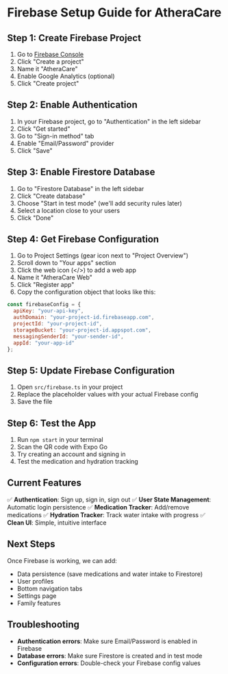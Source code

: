 # Firebase Setup Guide for AtheraCare

## Step 1: Create Firebase Project

1. Go to [Firebase Console](https://console.firebase.google.com/)
2. Click "Create a project"
3. Name it "AtheraCare"
4. Enable Google Analytics (optional)
5. Click "Create project"

## Step 2: Enable Authentication

1. In your Firebase project, go to "Authentication" in the left sidebar
2. Click "Get started"
3. Go to "Sign-in method" tab
4. Enable "Email/Password" provider
5. Click "Save"

## Step 3: Enable Firestore Database

1. Go to "Firestore Database" in the left sidebar
2. Click "Create database"
3. Choose "Start in test mode" (we'll add security rules later)
4. Select a location close to your users
5. Click "Done"

## Step 4: Get Firebase Configuration

1. Go to Project Settings (gear icon next to "Project Overview")
2. Scroll down to "Your apps" section
3. Click the web icon (</>) to add a web app
4. Name it "AtheraCare Web"
5. Click "Register app"
6. Copy the configuration object that looks like this:

```javascript
const firebaseConfig = {
  apiKey: "your-api-key",
  authDomain: "your-project-id.firebaseapp.com",
  projectId: "your-project-id",
  storageBucket: "your-project-id.appspot.com",
  messagingSenderId: "your-sender-id",
  appId: "your-app-id"
};
```

## Step 5: Update Firebase Configuration

1. Open `src/firebase.ts` in your project
2. Replace the placeholder values with your actual Firebase config
3. Save the file

## Step 6: Test the App

1. Run `npm start` in your terminal
2. Scan the QR code with Expo Go
3. Try creating an account and signing in
4. Test the medication and hydration tracking

## Current Features

✅ **Authentication**: Sign up, sign in, sign out
✅ **User State Management**: Automatic login persistence
✅ **Medication Tracker**: Add/remove medications
✅ **Hydration Tracker**: Track water intake with progress
✅ **Clean UI**: Simple, intuitive interface

## Next Steps

Once Firebase is working, we can add:
- Data persistence (save medications and water intake to Firestore)
- User profiles
- Bottom navigation tabs
- Settings page
- Family features

## Troubleshooting

- **Authentication errors**: Make sure Email/Password is enabled in Firebase
- **Database errors**: Make sure Firestore is created and in test mode
- **Configuration errors**: Double-check your Firebase config values
